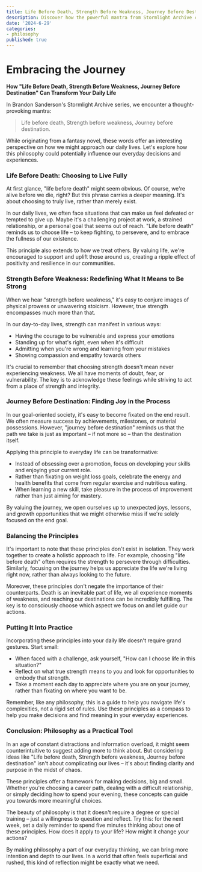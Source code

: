 ```yaml
---
title: Life Before Death, Strength Before Weakness, Journey Before Destination!
description: Discover how the powerful mantra from Stormlight Archive can guide your everyday decisions and help you live a more fulfilling life.
date: '2024-6-29'
categories:
- philosophy
published: true
---
```


# Embracing the Journey
**How "Life Before Death, Strength Before Weakness, Journey Before Destination" Can Transform Your Daily Life**

In Brandon Sanderson's Stormlight Archive series, we encounter a thought-provoking mantra:
> Life before death, Strength before weakness, Journey before destination.

While originating from a fantasy novel, these words offer an interesting perspective on how we might approach our daily lives. Let's explore how this philosophy could potentially influence our everyday decisions and experiences.

### Life Before Death: Choosing to Live Fully
At first glance, "life before death" might seem obvious. Of course, we're alive before we die, right? But this phrase carries a deeper meaning. It's about choosing to truly live, rather than merely exist.

In our daily lives, we often face situations that can make us feel defeated or tempted to give up. Maybe it's a challenging project at work, a strained relationship, or a personal goal that seems out of reach. "Life before death" reminds us to choose life – to keep fighting, to persevere, and to embrace the fullness of our existence.

This principle also extends to how we treat others. By valuing life, we're encouraged to support and uplift those around us, creating a ripple effect of positivity and resilience in our communities.

### Strength Before Weakness: Redefining What It Means to Be Strong
When we hear "strength before weakness," it's easy to conjure images of physical prowess or unwavering stoicism. However, true strength encompasses much more than that.

In our day-to-day lives, strength can manifest in various ways:
- Having the courage to be vulnerable and express your emotions
- Standing up for what's right, even when it's difficult
- Admitting when you're wrong and learning from your mistakes
- Showing compassion and empathy towards others

It's crucial to remember that choosing strength doesn't mean never experiencing weakness. We all have moments of doubt, fear, or vulnerability. The key is to acknowledge these feelings while striving to act from a place of strength and integrity.

### Journey Before Destination: Finding Joy in the Process
In our goal-oriented society, it's easy to become fixated on the end result. We often measure success by achievements, milestones, or material possessions. However, "journey before destination" reminds us that the path we take is just as important – if not more so – than the destination itself.

Applying this principle to everyday life can be transformative:
- Instead of obsessing over a promotion, focus on developing your skills and enjoying your current role.
- Rather than fixating on weight loss goals, celebrate the energy and health benefits that come from regular exercise and nutritious eating.
- When learning a new skill, take pleasure in the process of improvement rather than just aiming for mastery.

By valuing the journey, we open ourselves up to unexpected joys, lessons, and growth opportunities that we might otherwise miss if we're solely focused on the end goal.

### Balancing the Principles
It's important to note that these principles don't exist in isolation. They work together to create a holistic approach to life. For example, choosing "life before death" often requires the strength to persevere through difficulties. Similarly, focusing on the journey helps us appreciate the life we're living right now, rather than always looking to the future.

Moreover, these principles don't negate the importance of their counterparts. Death is an inevitable part of life, we all experience moments of weakness, and reaching our destinations can be incredibly fulfilling. The key is to consciously choose which aspect we focus on and let guide our actions.

### Putting It Into Practice
Incorporating these principles into your daily life doesn't require grand gestures. Start small:
- When faced with a challenge, ask yourself, "How can I choose life in this situation?"
- Reflect on what true strength means to you and look for opportunities to embody that strength.
- Take a moment each day to appreciate where you are on your journey, rather than fixating on where you want to be.

Remember, like any philosophy, this is a guide to help you navigate life's complexities, not a rigid set of rules. Use these principles as a compass to help you make decisions and find meaning in your everyday experiences.

### Conclusion: Philosophy as a Practical Tool
In an age of constant distractions and information overload, it might seem counterintuitive to suggest adding more to think about. But considering ideas like "Life before death, Strength before weakness, Journey before destination" isn't about complicating our lives – it's about finding clarity and purpose in the midst of chaos.

These principles offer a framework for making decisions, big and small. Whether you're choosing a career path, dealing with a difficult relationship, or simply deciding how to spend your evening, these concepts can guide you towards more meaningful choices.

The beauty of philosophy is that it doesn't require a degree or special training – just a willingness to question and reflect. Try this: for the next week, set a daily reminder to spend five minutes thinking about one of these principles. How does it apply to your life? How might it change your actions?

By making philosophy a part of our everyday thinking, we can bring more intention and depth to our lives. In a world that often feels superficial and rushed, this kind of reflection might be exactly what we need.
